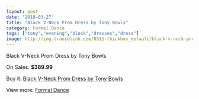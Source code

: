 ```yaml
---
layout: post
date: '2018-03-27'
title: "Black V-Neck Prom Dress by Tony Bowls"
category: Formal Dance
tags: ["tony","evening","black","dresses","dress"]
image: http://img.transblink.com/8511-thickbox_default/black-v-neck-prom-dress-by-tony-bowls.jpg
---
```

Black V-Neck Prom Dress by Tony Bowls

On Sales: **$389.99**
<a href="https://www.transblink.com/en/formal-dance/2796-black-v-neck-prom-dress-by-tony-bowls.html"><amp-img layout="responsive" width="600" height="600" src="//img.transblink.com/8511-thickbox_default/black-v-neck-prom-dress-by-tony-bowls.jpg" alt="Black V-Neck Prom Dress by Tony Bowls 0" /></a>
<a href="https://www.transblink.com/en/formal-dance/2796-black-v-neck-prom-dress-by-tony-bowls.html"><amp-img layout="responsive" width="600" height="600" src="//img.transblink.com/8512-thickbox_default/black-v-neck-prom-dress-by-tony-bowls.jpg" alt="Black V-Neck Prom Dress by Tony Bowls 1" /></a>

Buy it: [Black V-Neck Prom Dress by Tony Bowls](https://www.transblink.com/en/formal-dance/2796-black-v-neck-prom-dress-by-tony-bowls.html "Black V-Neck Prom Dress by Tony Bowls")

View more: [Formal Dance](https://www.transblink.com/en/6-formal-dance "Formal Dance")